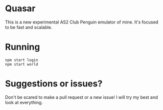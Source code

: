 # Quasar

This is a new experimental AS2 Club Penguin emulator of mine. It's focused to be fast and scalable.

# Running

```
npm start login
npm start world
```

# Suggestions or issues?

Don't be scared to make a pull request or a new issue! I will try my best and look at everything.
